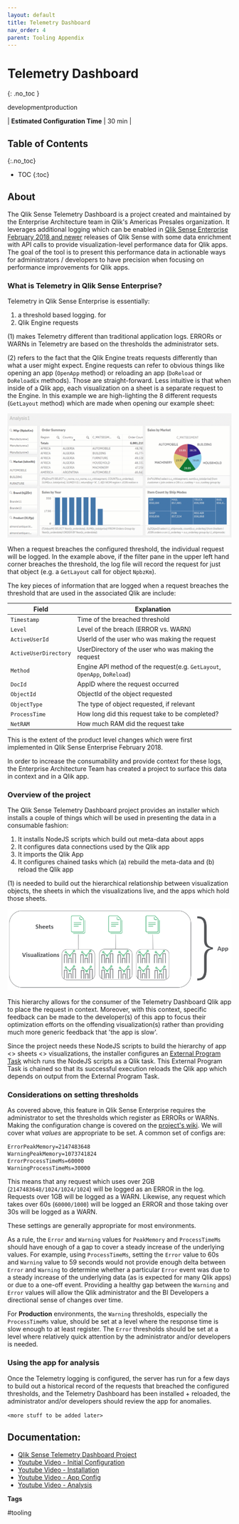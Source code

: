 ```yaml
---
layout: default
title: Telemetry Dashboard
nav_order: 4
parent: Tooling Appendix
---
```


# Telemetry Dashboard <i class="fas fa-tools fa-xs" title="Tooling | Pre-Built Solutions"></i>
{: .no_toc }

<span class="label dev">development</span><span class="label prod">production</span>

|<i class="far fa-clock fa-sm"></i> **Estimated Configuration Time**   | 30 min  |

## Table of Contents
{:.no_toc}

* TOC
{:toc}

## About

The Qlik Sense Telemetry Dashboard is a project created and maintained by the Enterprise Architecture team in Qlik's Americas Presales organization. It leverages additional logging which can be enabled in [Qlik Sense Enterprise February 2018 and newer](https://support.qlik.com/articles/000044757) releases of Qlik Sense with some data enrichment with API calls to provide visualization-level performance data for Qlik apps. The goal of the tool is to present this performance data in actionable ways for administrators / developers to have precision when focusing on performance improvements for Qlik apps.

### What is Telemetry in Qlik Sense Enterprise?

Telemetry in Qlik Sense Enterprise is essentially:

1. a threshold based logging. for 
2. Qlik Engine requests

(1) makes Telemetry different than traditional application logs. ERRORs or WARNs in Telemetry are based on the thresholds the administrator sets.

(2) refers to the fact that the Qlik Engine treats requests differently than what a user might expect. Engine requests can refer to obvious things like opening an app (`OpenApp` method) or reloading an app (`DoReload` or `DoReloadEx` methods). Those are straight-forward. Less intuitive is that when inside of a Qlik app, each visualization on a sheet is a separate request to the Engine. In this example we are high-lighting the 8 different requests (`GetLayout` method) which are made when opening our example sheet:

[![telemetry-1.gif](images/telemetry-1.gif)](https://raw.githubusercontent.com/qs-admin-guide/qs-admin-guide/master/docs/tooling/images/telemetry-1.gif)

When a request breaches the configured threshold, the individual request will be logged. In the example above, if the filter pane in the upper left hand corner breaches the threshold, the log file will record the request for just that object (e.g. a `GetLayout` call for object `NpbzKm`).

The key pieces of information that are logged when a request breaches the threshold that are used in the associated Qlik are include:

| Field                     | Explanation |
| -------------             | -------------      |
| `Timestamp`               | Time of the breached threshold           |
| `Level`                   | Level of the breach (ERROR vs. WARN)           |
| `ActiveUserId`            | UserId of the user who was making the request         |
| `ActiveUserDirectory`     | UserDirectory of the user who was making the request           |
| `Method`                  | Engine API method of the request(e.g. `GetLayout`, `OpenApp`, `DoReload`)           |
| `DocId`                   | AppID where the request occurred          |
| `ObjectId`                | ObjectId of the object requested           |
| `ObjectType`              | The type of object requested, if relevant |
| `ProcessTime`             | How long did this request take to be completed?           |
| `NetRAM`                  | How much RAM did the request take           |

This is the extent of the product level changes which were first implemented in Qlik Sense Enterprise February 2018.

In order to increase the consumability and provide context for these logs, the Enterprise Architecture Team has created a project to surface this data in context and in a Qlik app.

### Overview of the project

The Qlik Sense Telemetry Dashboard project provides an installer which installs a couple of things which will be used in presenting the data in a consumable fashion:

1. It installs NodeJS scripts which build out meta-data about apps
2. It configures data connections used by the Qlik app
3. It imports the Qlik App
4. It configures chained tasks which (a) rebuild the meta-data and (b) reload the Qlik app

(1) is needed to build out the hierarchical relationship between visualization objects, the sheets in which the visualizations live, and the apps which hold those sheets.

[![telemetry-2.png](images/telemetry-2.png)](https://raw.githubusercontent.com/qs-admin-guide/qs-admin-guide/master/docs/tooling/images/telemetry-2.png)

This hierarchy allows for the consumer of the Telemetry Dashboard Qlik app to place the request in context. Moreover, with this context, specific feedback can be made to the developer(s) of this app to focus their optimization efforts on the offending visualization(s) rather than providing much more generic feedback that 'the app is slow'.

Since the project needs these NodeJS scripts to build the hierarchy of app <> sheets <> visualizations, the installer configures an [External Program Task](https://help.qlik.com/en-US/sense-developer/Subsystems/RepositoryServiceAPI/Content/Sense_RepositoryServiceAPI/RepositoryServiceAPI-External-Program-Task-Create.htm) which runs the NodeJS scripts as a Qlik task. This External Program Task is chained so that its successful execution reloads the Qlik app which depends on output from the External Program Task.

### Considerations on setting thresholds

As covered above, this feature in Qlik Sense Enterprise requires the administrator to set the thresholds which register as ERRORs or WARNs. Making the configuration change is covered on the [project's wiki](https://github.com/eapowertools/qs-telemetry-dashboard/wiki/Logging). We will cover what _values_ are appropriate to be set. A common set of configs are:

```
ErrorPeakMemory=2147483648
WarningPeakMemory=1073741824
ErrorProcessTimeMs=60000
WarningProcessTimeMs=30000
```

This means that any request which uses over 2GB (`2147483648/1024/1024/1024`) will be logged as an ERROR in the log. Requests over 1GB will be logged as a WARN. Likewise, any request which takes over 60s (`60000/1000`) will be logged an ERROR and those taking over 30s will be logged as a WARN.

These settings are generally appropriate for most environments.

As a rule, the `Error` and `Warning` values for `PeakMemory` and `ProcessTimeMs` should have enough of a gap to cover a steady increase of the underlying values. For example, using `ProcessTimeMs`, setting the `Error` value to 60s and `Warning` value to 59 seconds would not provide enough delta between `Error` and `Warning` to determine whether a particular `Error` event was due to a steady increase of the underlying data (as is expected for many Qlik apps) or due to a one-off event. Providing a healthy gap between the `Warning` and `Error` values will allow the Qlik administrator and the BI Developers a directional sense of changes over time.

For **Production** environments, the `Warning` thresholds, especially the `ProcessTimeMs` value, should be set at a level where the response time is slow enough to at least register. The `Error` thresholds should be set at a level where relatively quick attention by the administrator and/or developers is needed.

### Using the app for analysis

Once the Telemetry logging is configured, the server has run for a few days to build out a historical record of the requests that breached the configured thresholds, and the Telemetry Dashboard has been installed + reloaded, the administrator and/or developers should review the app for anomalies.

`<more stuff to be added later>`

## Documentation:

- [Qlik Sense Telemetry Dashboard Project](https://github.com/eapowertools/qs-telemetry-dashboard)
- [Youtube Video - Initial Configuration](https://www.youtube.com/watch?v=dfkoc4Dwb0g&feature=youtu.be)
- [Youtube Video - Installation](https://www.youtube.com/watch?v=EPLl1BODwH4&feature=youtu.be)
- [Youtube Video - App Config](https://www.youtube.com/watch?v=iLKOpnKbLJg&feature=youtu.be)
- [Youtube Video - Analysis](https://www.youtube.com/watch?v=2BfZDxODhzE&feature=youtu.be)

**Tags**

#tooling
